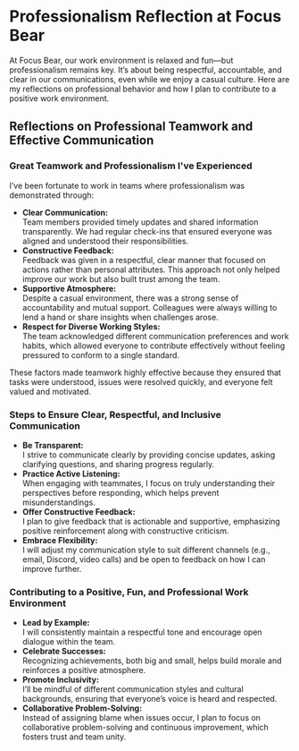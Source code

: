 # Professionalism Reflection at Focus Bear

At Focus Bear, our work environment is relaxed and fun—but professionalism remains key. It’s about being respectful, accountable, and clear in our communications, even while we enjoy a casual culture. Here are my reflections on professional behavior and how I plan to contribute to a positive work environment.

## Reflections on Professional Teamwork and Effective Communication

### Great Teamwork and Professionalism I've Experienced

I’ve been fortunate to work in teams where professionalism was demonstrated through:

- **Clear Communication:**  
  Team members provided timely updates and shared information transparently. We had regular check-ins that ensured everyone was aligned and understood their responsibilities.
- **Constructive Feedback:**  
  Feedback was given in a respectful, clear manner that focused on actions rather than personal attributes. This approach not only helped improve our work but also built trust among the team.
- **Supportive Atmosphere:**  
  Despite a casual environment, there was a strong sense of accountability and mutual support. Colleagues were always willing to lend a hand or share insights when challenges arose.
- **Respect for Diverse Working Styles:**  
  The team acknowledged different communication preferences and work habits, which allowed everyone to contribute effectively without feeling pressured to conform to a single standard.

These factors made teamwork highly effective because they ensured that tasks were understood, issues were resolved quickly, and everyone felt valued and motivated.

### Steps to Ensure Clear, Respectful, and Inclusive Communication

- **Be Transparent:**  
  I strive to communicate clearly by providing concise updates, asking clarifying questions, and sharing progress regularly.
- **Practice Active Listening:**  
  When engaging with teammates, I focus on truly understanding their perspectives before responding, which helps prevent misunderstandings.
- **Offer Constructive Feedback:**  
  I plan to give feedback that is actionable and supportive, emphasizing positive reinforcement along with constructive criticism.
- **Embrace Flexibility:**  
  I will adjust my communication style to suit different channels (e.g., email, Discord, video calls) and be open to feedback on how I can improve further.

### Contributing to a Positive, Fun, and Professional Work Environment

- **Lead by Example:**  
  I will consistently maintain a respectful tone and encourage open dialogue within the team.
- **Celebrate Successes:**  
  Recognizing achievements, both big and small, helps build morale and reinforces a positive atmosphere.
- **Promote Inclusivity:**  
  I’ll be mindful of different communication styles and cultural backgrounds, ensuring that everyone’s voice is heard and respected.
- **Collaborative Problem-Solving:**  
  Instead of assigning blame when issues occur, I plan to focus on collaborative problem-solving and continuous improvement, which fosters trust and team unity.
